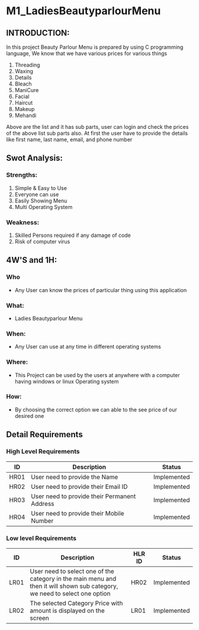 
# **M1_LadiesBeautyparlourMenu**

## INTRODUCTION:

In this project Beauty Parlour Menu is prepared by using C programming language, We know that we have various prices for various things
1) Threading
2) Waxing
3) Details
4) Bleach
5) ManiCure
6) Facial
7) Haircut
8) Makeup
9) Mehandi

Above are the list and it has sub parts, user can login and check the prices of the above list sub parts also. At first the user have to provide the details like first name, last name, email, and phone number

## **Swot Analysis:**

### Strengths:
1) Simple & Easy to Use
2) Everyone can use
3) Easily Showing Menu
5) Multi Operating System

### Weakness:

1) Skilled Persons required if any damage of code
2) Risk of computer virus



## **4W'S and 1H:**

### Who
*   Any User can know the prices of particular thing using this application

### What:
*   Ladies Beautyparlour Menu

### When:
*   Any User can use at any time in different operating systems

### Where:
*   This Project can be used by the users at anywhere with a computer having windows or linux Operating system

### How:
*   By choosing the correct option we can able to the see price of our desired one



## Detail Requirements
### High Level Requirements 
| ID | Description | Status |
| ----- | ----- | ----- |
| HR01 | User need to provide the Name | Implemented |
| HR02 | User need to provide their Email ID | Implemented |
| HR03 | User need to provide their Permanent Address | Implemented | 
| HR04 | User need to provide their Mobile Number | Implemented |



### Low level Requirements
| ID | Description | HLR ID | Status |
| ------ | --------- | ------ |  ------ |
| LR01 | User need to select one of the category in the main menu and then it will shown sub category, we need to select one option | HR02 | Implemented |
| LR02 | The selected Category Price with amount is displayed on the screen | LR01 | Implemented | 
